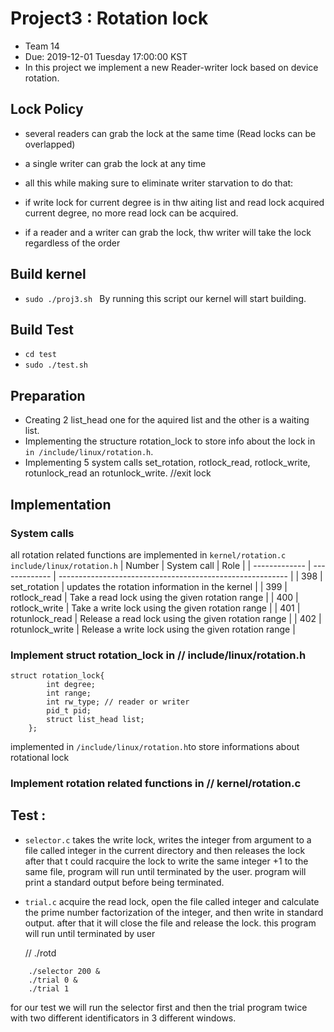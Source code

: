 # Project3 : Rotation lock
- Team 14
- Due: 2019-12-01 Tuesday 17:00:00 KST
- In this project we implement a new Reader-writer lock based on device rotation.
 
## Lock Policy
- several readers can grab the lock at the same time (Read locks can be overlapped)
- a single writer can grab the lock at any time 

- all this while making sure to eliminate writer starvation
to do that:
- if write lock for current degree is in thw aiting list and read lock acquired current degree, no more read lock can be acquired.
- if a reader and a writer can grab the lock, thw writer will take the lock regardless of the order

## Build kernel
- ```sudo ./proj3.sh ```
By running this script our kernel will start building.

## Build Test
- ```cd test```
- ```sudo ./test.sh```
## Preparation
- Creating 2 list_head one for the aquired list and the other is a waiting list.
- Implementing the structure rotation_lock to store info about the lock in ```in /include/linux/rotation.h```.
- Implementing 5 system calls  set_rotation, rotlock_read, rotlock_write, rotunlock_read an rotunlock_write.
//exit lock


## Implementation
###  System calls
all rotation related functions are implemented in 
```kernel/rotation.c```  
```include/linux/rotation.h```
| Number  | System call | Role |
| ------------- | ------------- | --------------------------------------------------------- |
| 398  | set_rotation  | updates the rotation information in the kernel |
| 399  | rotlock_read  | Take a read lock using the given rotation range  |
| 400  | rotlock_write  | Take a write lock using the given rotation range  |
| 401  | rotunlock_read  | Release a read lock using the given rotation range  |
| 402  | rotunlock_write  | Release a write lock using the given rotation range  |


###  Implement struct rotation_lock in  // include/linux/rotation.h
```
struct rotation_lock{
        int degree;
        int range;
        int rw_type; // reader or writer
        pid_t pid;
        struct list_head list;
    };
```
implemented in ```/include/linux/rotation.h```to store informations about rotational lock

###  Implement rotation related functions in  // kernel/rotation.c

## Test :
- ```selector.c``` takes the write lock, writes the integer from argument to a file called integer in the current directory and then releases the lock
after that t could racquire the lock to write the same integer +1 to the same file, program will run until terminated by the user. program will print a standard output before being terminated.
- ```trial.c``` acquire the read lock, open the file called integer and calculate the prime number factorization of the integer, and then write in standard output. after that it will close the file and release the lock. this program will run until terminated by user

  //  ./rotd
```  
    ./selector 200 & 
    ./trial 0 & 
    ./trial 1
```
for our test we will run the selector first and then the trial program twice with two different identificators in 3 different windows.
